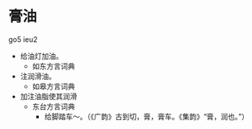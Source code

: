 # 膏油
go5 ieu2
+ 给油灯加油。
  * 如东方言词典
+ 注润滑油。
  * 如皋方言词典
+ 加注油脂使其润滑
  * 东台方言词典
    - 给脚踏车～。（《广韵》古到切，膏，膏车。《集韵》“膏，润也。”）
